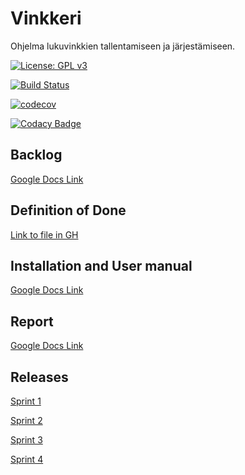 ﻿# Vinkkeri
Ohjelma lukuvinkkien tallentamiseen ja järjestämiseen.

[![License: GPL v3](https://img.shields.io/badge/License-GPL%20v3-blue.svg)](https://github.com/nicohi/ryhmaryhma/blob/master/LICENSE)

[![Build Status](https://travis-ci.com/nicohi/ryhmaryhma.svg?branch=master)](https://travis-ci.com/nicohi/ryhmaryhma)

[![codecov](https://codecov.io/gh/nicohi/ryhmaryhma/branch/master/graph/badge.svg)](https://codecov.io/gh/nicohi/ryhmaryhma)

[![Codacy Badge](https://api.codacy.com/project/badge/Grade/bcb266eea14144ca988f7b6d41a43035)](https://www.codacy.com/app/nicohi/ryhmaryhma?utm_source=github.com&amp;utm_medium=referral&amp;utm_content=nicohi/ryhmaryhma&amp;utm_campaign=Badge_Grade)

## Backlog
[Google Docs Link](https://docs.google.com/spreadsheets/d/1UvyBTv1gYbayRUFBpsKucNMu47pkcVWUs_SA5q2V9Y0/edit?usp=sharing)

## Definition of Done
[Link to file in GH](https://github.com/nicohi/ryhmaryhma/blob/master/DOD.md)

## Installation and User manual
[Google Docs Link](https://docs.google.com/document/d/1cuBPcLQ9Msf1Ls8MFOFPtbdDIFzx-mSLNxMI2_telfA/edit?usp=sharing)

## Report
[Google Docs Link](https://docs.google.com/document/d/1FD9qaEEAe33172ooWjNe3b2Nvas8zFSNo2hzMi0dbGU/edit?usp=sharing)

## Releases
[Sprint 1](https://github.com/nicohi/ryhmaryhma/releases/tag/Sprint_1)

[Sprint 2](https://github.com/nicohi/ryhmaryhma/releases/tag/Sprint_2)

[Sprint 3](https://github.com/nicohi/ryhmaryhma/releases/tag/Sprint_3)

[Sprint 4](https://github.com/nicohi/ryhmaryhma/releases/tag/Sprint_4)
